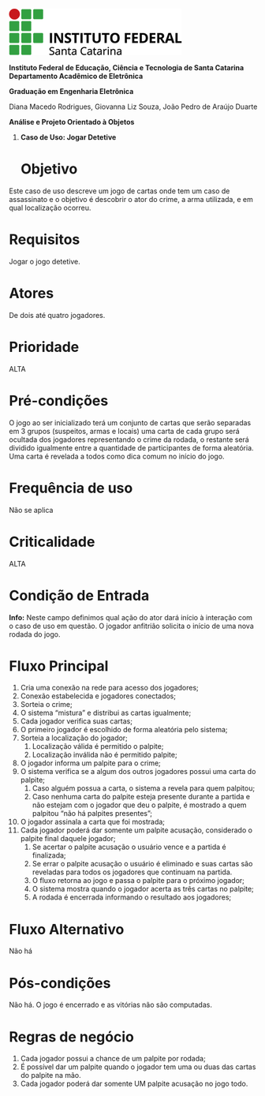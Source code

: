 

![PRG22107/Imagens/logo.png](https://github.com/jaojao7/PRG22107/blob/main/Imagens/logo.png)


**Instituto Federal de Educação, Ciência e Tecnologia de Santa Catarina Departamento Acadêmico de Eletrônica**

**Graduação em Engenharia Eletrônica**

Diana Macedo Rodrigues, Giovanna Liz Souza, João Pedro de Araújo Duarte

**Análise e Projeto Orientado à Objetos**

1. **Caso de Uso: Jogar Detetive**
    # **Objetivo**

Este caso de uso descreve um jogo de cartas onde tem um caso de assassinato e o objetivo é descobrir o ator do crime, a arma utilizada, e em qual localização ocorreu. 

 # **Requisitos**

 Jogar o jogo detetive.

 # **Atores**

De dois até quatro jogadores.

 # **Prioridade**

ALTA

 # **Pré-condições**

O jogo ao ser inicializado terá um conjunto de cartas que serão separadas em 3 grupos (suspeitos, armas e locais) uma carta de cada grupo será ocultada dos jogadores representando o crime da rodada, o restante será dividido igualmente entre a quantidade de participantes de forma aleatória. Uma carta é revelada a todos como dica comum no início do jogo. 


 # **Frequência de uso**

Não se aplica

 # **Criticalidade**

ALTA

 # **Condição de Entrada**

**Info:** Neste campo definimos qual ação do ator dará início à interação com o caso de uso em questão. O jogador anfitrião solicita o início de uma nova  rodada do jogo.

 # **Fluxo Principal**

1. Cria uma conexão na rede para acesso dos jogadores;
2. Conexão estabelecida e jogadores conectados;
1. Sorteia o crime;
1. O sistema “mistura” e distribui as cartas igualmente;
1. Cada jogador verifica suas cartas;
1. O primeiro jogador é escolhido de forma aleatória pelo sistema;
1. Sorteia a localização do jogador;
   1) Localização válida é permitido o palpite;
   1) Localização inválida não é permitido palpite;
1. O jogador informa um palpite para o crime;
1. O sistema verifica se a algum dos outros jogadores possui uma carta do palpite;
   1) Caso alguém possua a carta, o sistema a revela para quem palpitou;
   1) Caso nenhuma carta do palpite esteja presente durante a partida e não estejam com o jogador que deu o palpite, é mostrado a quem palpitou “não há palpites presentes”;
1. O jogador assinala a carta que foi mostrada;
1. Cada jogador poderá dar somente um palpite acusação, considerado o palpite final daquele jogador;
    1. Se acertar o palpite acusação o usuário vence e a partida é finalizada;
    1. Se errar o palpite acusação o usuário é eliminado e suas cartas são reveladas para todos os jogadores que continuam na partida.
    1. O fluxo retorna ao jogo e passa o palpite para o próximo jogador;
    1. O sistema mostra quando o jogador acerta as três cartas no palpite;
    1. A rodada é encerrada informando o resultado aos jogadores;

 # **Fluxo Alternativo**

Não há

 # **Pós-condições**

Não há. O jogo é encerrado e as vitórias não são computadas.

 # **Regras de negócio**

1. Cada jogador possui a chance de um palpite por rodada;
1. É possível dar um palpite quando o jogador tem uma ou duas das cartas do palpite na mão.
1. Cada jogador poderá dar somente UM palpite acusação no jogo todo.
